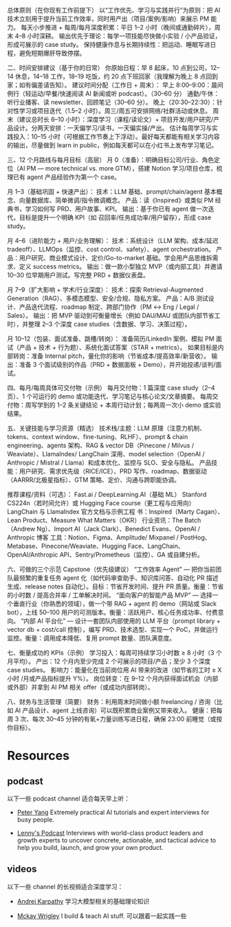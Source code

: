 总体原则（在你现有工作前提下）
以“工作优先、学习与实践并行”为原则：把 AI 技术立刻用于提升当前工作效率，同时用产出（项目/案例/影响）来展示 PM 能力。
每天小步推进 + 每周/每月深度积累：平日 1–2 小时（晚间或通勤碎片），周末 4–8 小时深耕。
输出优先于理论：每学一项技能尽快做小实验 / 小产品验证，形成可展示的 case study。
保持健康作息与长期持续性：把运动、睡眠写进日程，避免短期爆肝导致停摆。

二、时间安排建议（基于你的日常）
你原始日程：早 8 起床，10 点到公司，12–14 休息，14–18 工作，18–19 吃饭，约 20 点下班回家（我理解为晚上 8 点回到家；如有偏差请告知）。
建议时间分配（工作日 + 周末）：
早上 8:00–9:00：晨间例行（轻运动/早餐/快速阅读 AI 新闻或听 podcast）。（30–60 分）
通勤/午休：听行业播客、读 newsletter、回顾笔记（30–60 分）。
晚上（20:30–22:30）：针对性学习或项目迭代（1.5–2 小时）。周三/周五可安排网络/社群活动或休息。
周末（建议总时长 6–10 小时）：深度学习（课程/读论文）+ 项目开发/用户研究/产品设计。分两天安排：一天偏学习/读书，一天偏实操/产出。
估计每周学习与实践投入：10–15 小时（可根据工作节奏上下浮动）。最好每天都能有相关学习内容的输出，尽量做到 learn in public，例如每天都可以在小红书上发布学习笔记。

三、12 个月路线与每月目标（高层）
月 0（准备）：明确目标公司/行业、角色定位（AI PM — more technical vs. more GTM），搭建 Notion 学习/项目仓库，梳理已有 agent 产品经验作为第一个 case。

月 1–3（基础巩固 + 快速产出）：
技术：LLM 基础、prompt/chain/agent 基本概念、向量数据库、简单微调/指令微调概念。
产品：读《Inspired》或类似 PM 经典书，学习如何写 PRD、用户故事、KPI。
输出：基于你已有 agent 做一次迭代，目标是提升一个明确 KPI（如 召回率/任务成功率/用户留存），形成 case study。

月 4–6（进阶能力 + 用户/业务理解）：
技术：系统设计（LLM 架构、成本/延迟 tradeoff）、LLMOps（监控、cost control、safety）、agent orchestration。
产品：用户研究、商业模式设计、定价/Go-to-market 基础。学会用产品思维拆需求、定义 success metrics。
输出：做一款小型独立 MVP（或内部工具）并邀请 10–30 位早期用户测试。写完整 PRD + 数据仪表盘。

月 7–9（扩大影响 + 学术/行业深度）：
技术：探索 Retrieval-Augmented Generation（RAG）、多模态模型、安全/合规、隐私方案。
产品：A/B 测试设计、产品迭代流程、roadmap 制定、跨部门协作（PM ↔ Eng / Legal / Sales）。
输出：把 MVP 驱动到可衡量增长（例如 DAU/MAU 或团队内部节省工时），并整理 2–3 个深度 case studies（含数据、学习、决策过程）。

月 10–12（包装、面试准备、跳槽/转岗）：
准备简历/LinkedIn 案例、模拟 PM 面试（产品 + 技术 + 行为题）、系统化面试答案（STAR + metrics）。
如果目标是内部转岗：准备 Internal pitch，量化你的影响（节省成本/提高效率/新营收）。
输出：准备 3 个面试级别的作品（PRD + 数据面板 + Demo），并开始投递/谈判/面试。

四、每月/每周具体可交付物（示例）
每月交付物：1 篇深度 case study（2–4 页）、1 个可运行的 demo 或功能迭代、学习笔记与核心论文/文章摘要。
每周交付物：周写学到的 1–2 条关键结论 + 本周行动计划；每两周一次小 demo 或实验结果。

五、关键技能与学习资源（精选）
技术栈/主题：LLM 原理（注意力机制、tokens、context window、fine-tuning、RLHF）、prompt & chain engineering、agents 架构、RAG & vector DB（Pinecone / Milvus / Weaviate）、LlamaIndex/ LangChain 深用、model selection（OpenAI / Anthropic / Mistral / Llama）和成本优化、监控与 SLO、安全与隐私。
产品技能：用户研究、需求优先级（RICE/ICE）、PRD 写作、roadmap、数据驱动（AARRR/北极星指标）、GTM 策略、定价、沟通与跨职能协调。

推荐课程/资料（可选）：
Fast.ai / DeepLearning.AI（基础 ML）
Stanford CS224n（若时间允许）或 Hugging Face course（更工程与应用向）
LangChain 与 LlamaIndex 官方文档与示例工程
书：Inspired（Marty Cagan）、Lean Product、Measure What Matters（OKR）
行业资讯：The Batch（Andrew Ng）、Import AI（Jack Clark）、Benedict Evans、OpenAI / Anthropic 博客
工具：Notion、Figma、Amplitude/ Mixpanel / PostHog、Metabase、Pinecone/Weaviate、Hugging Face、LangChain、OpenAI/Anthropic API、Sentry/Prometheus（监控）、GA 或自建分析。

六、可做的三个示范 Capstone（优先级建议）
“工作效率 Agent” — 把你当前团队最频繁的重复任务 agent 化（如代码审查助手、知识库问答、自动化 PR 描述生成、release notes 自动化）。目标：节省开发时间、提升 PR 质量。衡量：节省的小时数 / 提高合并率 / 工单解决时间。
“面向客户的智能产品 MVP” — 选择一个垂直行业（你熟悉的领域），做一个带 RAG + agent 的 demo（网站或 Slack bot），上线 50–100 用户的可测版本。衡量：活跃用户、核心任务成功率、付费意向。
“内部 AI 平台化” — 设计一套团队内部使用的 LLM 平台（prompt library + vector db + cost/call 控制），编写 PRD、技术选型、实现一个 PoC，并做运行监控。衡量：调用成本降低、复用 prompt 数量、团队满意度。

七、衡量成功的 KPIs（示例）
学习投入：每周可持续学习小时数 ≥ 8 小时（3 个月平均）。
产出：12 个月内至少完成 2 个可展示的项目/产品；至少 3 个深度 case studies。
影响力：能量化在当前岗位用 AI 带来的改进（如节省的工时 ≥ X 小时 /月或产品指标提升 Y%）。
岗位转变：在 9–12 个月内获得面试机会（内部或外部）并拿到 AI PM 相关 offer（或成功内部转岗）。

八、财务与生活管理（简要）
财务：利用周末时间做小额 freelancing / 咨询（比如 AI 产品设计、agent 上线咨询）可以既积累商业案例又带来收入。
健康：把每周 3 次、每次 30–45 分钟的有氧+力量训练写进日程，确保 23:00 前睡觉（或按你目标）。

# Resources

## podcast

以下一些 podcast channel 适合每天早上听：

- [Peter Yang](https://www.youtube.com/@PeterYangYT) Extremely practical AI tutorials and expert interviews for busy people.

- [Lenny's Podcast](https://www.youtube.com/@LennysPodcast) Interviews with world-class product leaders and growth experts to uncover concrete, actionable, and tactical advice to help you build, launch, and grow your own product.

## videos

以下一些 channel 的长视频适合深度学习：

- [Andrej Karpathy](https://www.youtube.com/@AndrejKarpathy) 学习大模型相关的基础理论知识

- [Mckay Wrigley](https://www.youtube.com/@realmckaywrigley) I build & teach AI stuff. 可以跟着一起实践一些
